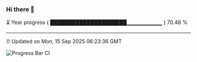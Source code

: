 ### Hi there 👋

⏳ Year progress { █████████████████████▁▁▁▁▁▁▁▁▁ } 70.48 %

---

⏰ Updated on Mon, 15 Sep 2025 06:23:36 GMT

![Progress Bar CI](https://github.com/liununu/liununu/workflows/Progress%20Bar%20CI/badge.svg)
